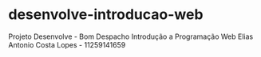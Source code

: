 # desenvolve-introducao-web
 Projeto Desenvolve - Bom Despacho
 Introdução a Programação Web
 Elias Antonio Costa Lopes - 11259141659